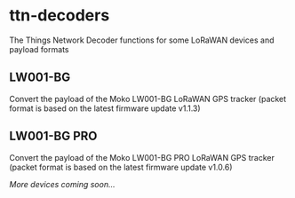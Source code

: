 # ttn-decoders
The Things Network Decoder functions for some LoRaWAN devices and payload formats 

## LW001-BG
Convert the payload of the Moko LW001-BG LoRaWAN GPS tracker (packet format is based on the latest firmware update v1.1.3)

## LW001-BG PRO
Convert the payload of the Moko LW001-BG PRO LoRaWAN GPS tracker (packet format is based on the latest firmware update v1.0.6)

_More devices coming soon..._

